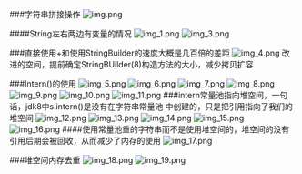 ###字符串拼接操作
![img.png](img.png)

####String左右两边有变量的情况
![img_1.png](img_1.png)
![img_3.png](img_3.png)

###直接使用+和使用StringBuilder的速度大概是几百倍的差距
![img_4.png](img_4.png)
改进的空间，提前确定StringBUilder(8)构造方法的大小，减少拷贝扩容

###Intern()的使用
![img_5.png](img_5.png)
![img_6.png](img_6.png)
![img_7.png](img_7.png)
![img_8.png](img_8.png)
![img_9.png](img_9.png)
![img_10.png](img_10.png)
![img_11.png](img_11.png)
###intern常量池指向堆空间，一句话，jdk8中s.intern()是没有在字符串常量池
中创建的，只是把引用指向了我们的堆空间
![img_12.png](img_12.png)
![img_13.png](img_13.png)
![img_14.png](img_14.png)
![img_15.png](img_15.png)
![img_16.png](img_16.png)
####使用常量池重的字符串而不是使用堆空间的，堆空间的没有引用后期会被回收，从而减少了内存的使用
![img_17.png](img_17.png)

###堆空间内存去重
![img_18.png](img_18.png)
![img_19.png](img_19.png)